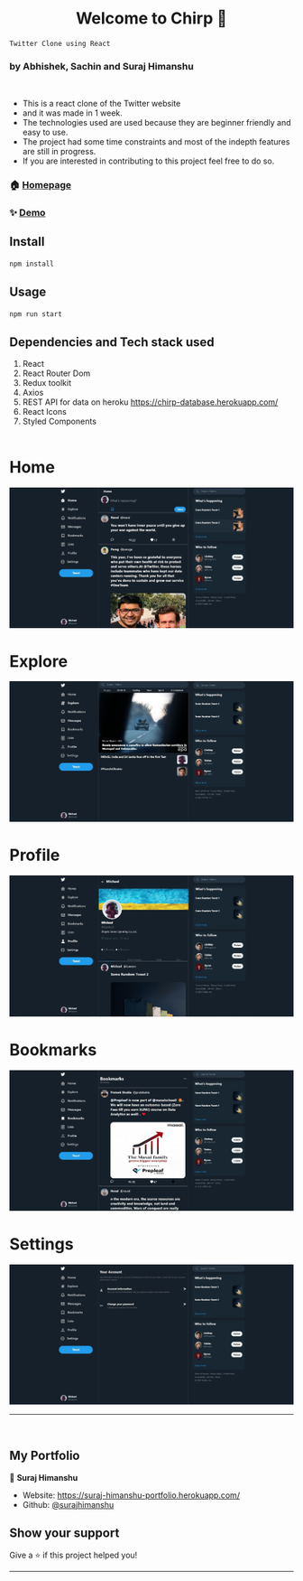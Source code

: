 <h1 align="center">Welcome to Chirp 👋</h1>

```
Twitter Clone using React
```

### by Abhishek, Sachin and Suraj Himanshu

<br/>


- This is a react clone of the Twitter website
- and it was made in 1 week.
- The technologies used are used because they are beginner friendly and easy to use.
- The project had some time constraints and most of the indepth features are still in progress.
- If you are interested in contributing to this project feel free to do so.

### 🏠 [Homepage](./public/twitterHome.jpg)

### ✨ [Demo](https://twitter-chirp.herokuapp.com/)

## Install

```sh
npm install
```

## Usage

```sh
npm run start
```

## Dependencies and Tech stack used

1. React
1. React Router Dom
1. Redux toolkit
1. Axios
1. REST API for data on heroku https://chirp-database.herokuapp.com/
1. React Icons
1. Styled Components
   <br/>
   <br/>
# Home
<img src="./public/twitterHome.jpg">

# Explore
<img src="./public/twitterExplore.jpg">

# Profile
<img src="./public/twitterProfile.jpg">

# Bookmarks
<img src="./public/twitterBookmarks.jpg">

# Settings
<img src="./public/twitterSettings.jpg">

---

<br/>

## My Portfolio

👤 **Suraj Himanshu**

- Website: https://suraj-himanshu-portfolio.herokuapp.com/
- Github: [@surajhimanshu](https://github.com/surajhimanshu)
<!-- - LinkedIn: [@suraj](https://www.linkedin.com/in/suraj-himanshu-9aa58215a/) -->

## Show your support

Give a ⭐️ if this project helped you!

---
